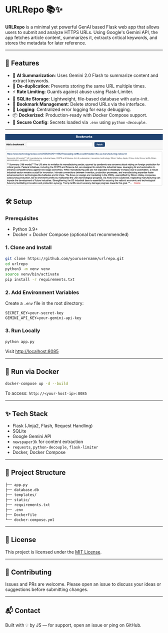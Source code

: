# URLRepo 📚✨

**URLRepo** is a minimal yet powerful GenAI based Flask web app that allows users to submit and analyze HTTPS URLs. Using Google's Gemini API, the app fetches article content, summarizes it, extracts critical keywords, and stores the metadata for later reference.

---

## 🚀 Features

- 🧠 **AI Summarization**: Uses Gemini 2.0 Flash to summarize content and extract keywords.
- 📎 **De-duplication**: Prevents storing the same URL multiple times.
- ⚡ **Rate Limiting**: Guards against abuse using Flask-Limiter.
- 💾 **SQLite Storage**: Lightweight, file-based database with auto-init.
- 🧹 **Bookmark Management**: Delete stored URLs via the interface.
- 📜 **Logging**: Centralized error logging for easy debugging.
- 📦 **Dockerized**: Production-ready with Docker Compose support.
- 🔐 **Secure Config**: Secrets loaded via `.env` using `python-decouple`.

---
<img src="./static/screen.png" size="200">

## 🛠️ Setup

### Prerequisites

- Python 3.9+
- Docker + Docker Compose (optional but recommended)

### 1. Clone and Install

```bash
git clone https://github.com/yourusername/urlrepo.git
cd urlrepo
python3 -m venv venv
source venv/bin/activate
pip install -r requirements.txt
```

### 2. Add Environment Variables

Create a `.env` file in the root directory:

```env
SECRET_KEY=your-secret-key
GEMINI_API_KEY=your-gemini-api-key
```

### 3. Run Locally

```bash
python app.py
```

Visit [http://localhost:8085](http://localhost:8085)

---

## 🐳 Run via Docker

```bash
docker-compose up -d --build
```

To access: `http://<your-host-ip>:8085`

---

## ✨ Tech Stack

- Flask (Jinja2, Flash, Request Handling)
- SQLite
- Google Gemini API
- `newspaper3k` for content extraction
- `requests`, `python-decouple`, `flask-limiter`
- Docker, Docker Compose

---

## 📁 Project Structure

```
├── app.py
├── database.db
├── templates/
├── static/
├── requirements.txt
├── .env
├── Dockerfile
└── docker-compose.yml
```

---

## 📝 License

This project is licensed under the [MIT License](LICENSE).

---

## 🤝 Contributing

Issues and PRs are welcome. Please open an issue to discuss your ideas or suggestions before submitting changes.

---

## 📬 Contact

Built with 💡 by JS — for support, open an issue or ping on GitHub.
